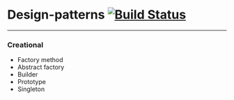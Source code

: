 # Design-patterns [![Build Status](https://travis-ci.com/oshkola/design-patterns.svg?branch=master)](https://travis-ci.com/oshkola/design-patterns)

***

###  Creational
  + Factory method
  + Abstract factory
  + Builder
  + Prototype
  + Singleton
